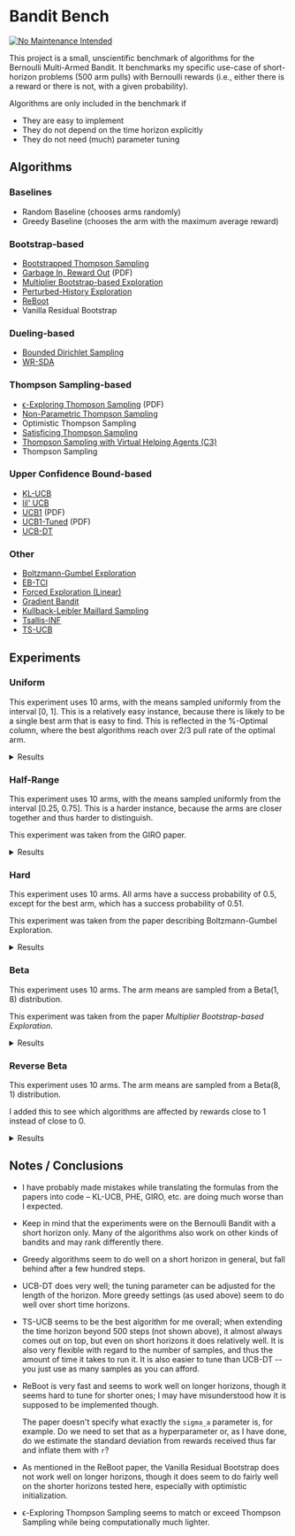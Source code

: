 # Bandit Bench

[![No Maintenance Intended](http://unmaintained.tech/badge.svg)](http://unmaintained.tech/)

This project is a small, unscientific benchmark of algorithms for the Bernoulli
Multi-Armed Bandit. It benchmarks my specific use-case of short-horizon problems
(500 arm pulls) with Bernoulli rewards (i.e., either there is a reward or there
is not, with a given probability).

Algorithms are only included in the benchmark if

- They are easy to implement
- They do not depend on the time horizon explicitly
- They do not need (much) parameter tuning

## Algorithms

### Baselines

- Random Baseline (chooses arms randomly)
- Greedy Baseline (chooses the arm with the maximum average reward)

### Bootstrap-based

- [Bootstrapped Thompson Sampling](https://arxiv.org/abs/1410.4009)
- [Garbage In, Reward Out](http://proceedings.mlr.press/v97/kveton19a/kveton19a.pdf) (PDF)
- [Multiplier Bootstrap-based Exploration](https://arxiv.org/abs/2302.01543)
- [Perturbed-History Exploration](https://arxiv.org/abs/1902.10089)
- [ReBoot](https://arxiv.org/abs/2002.08436)
- Vanilla Residual Bootstrap

### Dueling-based

- [Bounded Dirichlet Sampling](https://arxiv.org/abs/2111.09724)
- [WR-SDA](https://arxiv.org/abs/2010.14323)

### Thompson Sampling-based

- [ϵ-Exploring Thompson Sampling](https://proceedings.mlr.press/v202/jin23b/jin23b.pdf) (PDF)
- [Non-Parametric Thompson Sampling](https://proceedings.mlr.press/v117/riou20a.html)
- Optimistic Thompson Sampling
- [Satisficing Thompson Sampling](https://arxiv.org/abs/1704.09028)
- [Thompson Sampling with Virtual Helping Agents (C3)](https://arxiv.org/abs/2209.08197)
- Thompson Sampling

### Upper Confidence Bound-based

- [KL-UCB](https://arxiv.org/abs/1102.2490)
- [lil' UCB](https://arxiv.org/abs/1312.7308)
- [UCB1](https://homes.di.unimi.it/~cesabian/Pubblicazioni/ml-02.pdf) (PDF)
- [UCB1-Tuned](https://homes.di.unimi.it/~cesabian/Pubblicazioni/ml-02.pdf) (PDF)
- [UCB-DT](https://arxiv.org/abs/2110.02690)

### Other

- [Boltzmann-Gumbel Exploration](https://arxiv.org/abs/1705.10257)
- [EB-TCI](https://arxiv.org/abs/2206.05979)
- [Forced Exploration (Linear)](https://arxiv.org/abs/2312.07285)
- [Gradient Bandit](https://arxiv.org/abs/2402.17235)
- [Kullback-Leibler Maillard Sampling](https://arxiv.org/abs/2304.14989)
- [Tsallis-INF](https://arxiv.org/abs/1807.07623)
- [TS-UCB](https://arxiv.org/abs/2006.06372)

## Experiments

### Uniform

This experiment uses 10 arms, with the means sampled uniformly from the interval
[0, 1]. This is a relatively easy instance, because there is likely to be a
single best arm that is easy to find. This is reflected in the %-Optimal column,
where the best algorithms reach over 2/3 pull rate of the optimal arm.

<details>
<summary>Results</summary>

<!-- `> cat uniform.md` -->
<!-- BEGIN mdsh -->
| Algorithm                                                   | %-Optimal | Regret (Mean) | Regret (Median Absolute Deviation) |  Time  |
| ----------------------------------------------------------- | --------: | ------------: | ---------------------------------: | :----: |
| Bootstrapped Thompson Sampling (J=500)                      |     81.55 |       12.3112 |                             1.6871 | 4.26s  |
| Bootstrapped Thompson Sampling (J=1000)                     |     81.44 |       12.6758 |                             1.7121 | 8.88s  |
| Vanilla Residual Bootstrap (init=1)                         |     73.31 |       16.9644 |                             3.0372 | 0.23s  |
| TS-UCB (100 samples)                                        |     72.43 |       17.4061 |                             3.2706 | 64.01s |
| TS-UCB (10 samples)                                         |     72.88 |       17.8546 |                             3.5976 | 6.66s  |
| UCB-DT (γ=1.00)                                             |     70.73 |       18.2706 |                             2.5295 | 2.65s  |
| UCB-DT (γ=0.90)                                             |     73.02 |       18.3178 |                             2.4600 | 2.50s  |
| UCB-DT (γ=0.95)                                             |     72.98 |       18.3323 |                             2.4505 | 2.82s  |
| UCB-DT (γ=0.75)                                             |     72.98 |       18.3605 |                             2.4852 | 2.54s  |
| Vanilla Residual Bootstrap (init=5)                         |     74.14 |       18.3977 |                             4.6928 | 0.25s  |
| Vanilla Residual Bootstrap (init=0)                         |     70.53 |       18.4180 |                             2.5125 | 0.17s  |
| ReBoot (r=0.50)                                             |     69.90 |       18.5399 |                             2.5231 | 0.25s  |
| ReBoot (r=0.25)                                             |     69.10 |       18.8862 |                             2.4942 | 0.20s  |
| ReBoot (r=0.90)                                             |     70.89 |       19.0026 |                             2.8707 | 0.25s  |
| ReBoot (r=1.00)                                             |     70.75 |       19.6511 |                             2.9337 | 0.23s  |
| Greedy                                                      |     67.48 |       19.7483 |                             2.4973 | 0.07s  |
| TS-UCB (1 samples)                                          |     72.28 |       19.9767 |                             5.3785 | 0.72s  |
| Thompson Sampling with Virtual Helping Agents (Combiner C3) |     63.36 |       21.1298 |                             6.2710 | 25.80s |
| WR-SDA                                                      |     67.66 |       23.8199 |                             5.0460 | 1.80s  |
| Optimistic Thompson Sampling                                |     69.69 |       25.4924 |                             7.1978 | 0.88s  |
| Multiplier Bootstrap-based Exploration                      |     67.82 |       26.0614 |                             3.6393 | 6.14s  |
| ReBoot (r=1.50)                                             |     70.37 |       26.4939 |                             3.5531 | 0.25s  |
| ϵ-Exploring Thompson Sampling                               |     64.31 |       27.5471 |                             8.9868 | 0.14s  |
| Thompson Sampling                                           |     67.00 |       28.9445 |                             7.1632 | 0.70s  |
| Satisficing Thompson Sampling (ϵ=0.005)                     |     66.88 |       29.0225 |                             7.0900 | 0.85s  |
| Satisficing Thompson Sampling (ϵ=0.010)                     |     66.49 |       29.3398 |                             6.9895 | 0.94s  |
| KL-UCB                                                      |     67.56 |       29.6893 |                             7.4957 | 7.89s  |
| ReBoot (r=1.70)                                             |     68.47 |       31.4177 |                             3.6511 | 0.25s  |
| UCB1-Tuned                                                  |     62.81 |       31.7769 |                             3.6345 | 0.24s  |
| Bootstrapped Thompson Sampling (J=100)                      |     51.85 |       32.8060 |                            13.5494 | 1.03s  |
| Non-Parametric Thompson Sampling                            |     64.59 |       33.8504 |                             7.0679 | 4.71s  |
| Bounded Dirichlet Sampling                                  |     64.70 |       34.2376 |                             7.1518 | 2.31s  |
| Satisficing Thompson Sampling (ϵ=0.050)                     |     58.20 |       34.9791 |                             6.9401 | 0.96s  |
| Kullback-Leibler Maillard Sampling                          |     60.53 |       37.5467 |                             8.4138 | 0.53s  |
| Perturbed-History Exploration (a=1.1)                       |     57.78 |       37.8970 |                             5.6488 | 0.80s  |
| Bootstrapped Thompson Sampling (J=10)                       |     45.02 |       39.1305 |                            19.4246 | 0.37s  |
| ReBoot (r=2.10)                                             |     63.19 |       42.4910 |                             4.3076 | 0.25s  |
| Satisficing Thompson Sampling (ϵ=0.100)                     |     44.92 |       44.1840 |                            10.6738 | 1.00s  |
| Garbage In, Reward Out (a=0.10)                             |     57.08 |       44.4496 |                             4.8697 | 0.89s  |
| lil' UCB (δ=0.100)                                          |     52.87 |       44.9486 |                             5.5879 | 0.31s  |
| Tsallis-INF                                                 |     55.26 |       46.5441 |                             5.8549 | 1.15s  |
| Garbage In, Reward Out (a=0.33)                             |     51.88 |       51.5502 |                             5.3784 | 1.15s  |
| EB-TCI                                                      |     42.95 |       56.0202 |                            16.1098 | 0.32s  |
| Perturbed-History Exploration (a=2.1)                       |     48.19 |       56.7164 |                             6.0494 | 1.19s  |
| lil' UCB (δ=0.010)                                          |     44.60 |       62.4201 |                             6.5913 | 0.30s  |
| Garbage In, Reward Out (a=1.00)                             |     43.64 |       66.8026 |                             7.0771 | 1.08s  |
| Boltzmann-Gumbel Exploration                                |     44.52 |       69.1820 |                             6.7076 | 0.35s  |
| lil' UCB (δ=0.001)                                          |     39.59 |       74.2236 |                             8.0274 | 0.26s  |
| UCB1                                                        |     34.84 |       87.3965 |                            10.1205 | 0.16s  |
| Gradient Bandit                                             |     30.56 |      111.1047 |                            17.4381 | 0.37s  |
| Gradient Bandit (with baseline)                             |     31.78 |      114.0673 |                            11.6366 | 0.45s  |
| Forced Exploration                                          |     39.67 |      120.7367 |                            16.8185 | 0.06s  |
| Random                                                      |      9.99 |      205.0580 |                            30.3100 | 0.02s  |
<!-- END mdsh -->

</details>

### Half-Range

This experiment uses 10 arms, with the means sampled uniformly from the interval
\[0.25, 0.75\]. This is a harder instance, because the arms are closer together
and thus harder to distinguish.

This experiment was taken from the GIRO paper.

<details>
<summary>Results</summary>

<!-- `> cat half_range.md` -->
<!-- BEGIN mdsh -->
| Algorithm                                                   | %-Optimal | Regret (Mean) | Regret (Median Absolute Deviation) |  Time  |
| ----------------------------------------------------------- | --------: | ------------: | ---------------------------------: | :----: |
| Bootstrapped Thompson Sampling (J=500)                      |     60.67 |       20.0135 |                            10.8059 | 4.54s  |
| Bootstrapped Thompson Sampling (J=1000)                     |     60.81 |       20.0744 |                            10.7234 | 9.02s  |
| Vanilla Residual Bootstrap (init=1)                         |     45.94 |       24.6010 |                             6.5389 | 0.23s  |
| UCB-DT (γ=0.90)                                             |     44.11 |       25.7379 |                             7.1522 | 2.75s  |
| UCB-DT (γ=0.95)                                             |     44.07 |       25.7444 |                             7.1627 | 2.78s  |
| UCB-DT (γ=0.75)                                             |     44.20 |       25.7518 |                             7.1508 | 2.68s  |
| Thompson Sampling with Virtual Helping Agents (Combiner C3) |     44.83 |       26.7704 |                             8.7872 | 12.20s |
| TS-UCB (100 samples)                                        |     44.83 |       27.4483 |                             6.6267 | 68.43s |
| Bootstrapped Thompson Sampling (J=100)                      |     44.19 |       27.5108 |                            13.3325 | 1.10s  |
| Vanilla Residual Bootstrap (init=0)                         |     39.98 |       27.7827 |                             9.2352 | 0.17s  |
| ReBoot (r=1.00)                                             |     41.18 |       27.8871 |                             8.3985 | 0.25s  |
| ReBoot (r=0.25)                                             |     39.43 |       27.9227 |                             9.4988 | 0.20s  |
| Greedy                                                      |     39.00 |       28.0151 |                             9.7636 | 0.09s  |
| ReBoot (r=0.90)                                             |     40.63 |       28.0172 |                             8.8135 | 0.30s  |
| UCB-DT (γ=1.00)                                             |     39.38 |       28.0689 |                             9.7290 | 2.67s  |
| ReBoot (r=0.50)                                             |     39.52 |       28.0805 |                             9.6491 | 0.30s  |
| TS-UCB (10 samples)                                         |     45.12 |       28.1337 |                             6.0061 | 7.11s  |
| Bootstrapped Thompson Sampling (J=10)                       |     41.24 |       28.6171 |                            14.3000 | 0.35s  |
| Vanilla Residual Bootstrap (init=5)                         |     43.54 |       30.2281 |                             6.9636 | 0.24s  |
| ϵ-Exploring Thompson Sampling                               |     41.08 |       30.8109 |                             9.0357 | 0.14s  |
| Multiplier Bootstrap-based Exploration                      |     42.47 |       30.9818 |                             6.6402 | 6.16s  |
| TS-UCB (1 samples)                                          |     42.42 |       31.6765 |                             6.1443 | 0.72s  |
| ReBoot (r=1.50)                                             |     42.27 |       31.7111 |                             6.1746 | 0.26s  |
| WR-SDA                                                      |     38.17 |       34.3574 |                             7.8687 | 2.72s  |
| ReBoot (r=1.70)                                             |     39.81 |       35.3730 |                             6.1512 | 0.27s  |
| UCB1-Tuned                                                  |     39.23 |       36.0362 |                             5.7070 | 0.27s  |
| Optimistic Thompson Sampling                                |     37.57 |       38.4989 |                             7.1213 | 0.94s  |
| Thompson Sampling                                           |     35.68 |       40.6934 |                             7.4756 | 0.70s  |
| Satisficing Thompson Sampling (ϵ=0.005)                     |     35.61 |       40.7462 |                             7.4738 | 0.93s  |
| Satisficing Thompson Sampling (ϵ=0.010)                     |     35.54 |       40.8342 |                             7.6058 | 1.02s  |
| ReBoot (r=2.10)                                             |     36.02 |       41.5702 |                             6.5876 | 0.26s  |
| Perturbed-History Exploration (a=1.1)                       |     34.15 |       42.4480 |                             7.6337 | 0.87s  |
| KL-UCB                                                      |     35.22 |       42.8549 |                             6.2878 | 8.30s  |
| EB-TCI                                                      |     30.68 |       43.1680 |                             8.8295 | 0.34s  |
| Satisficing Thompson Sampling (ϵ=0.050)                     |     33.15 |       43.2663 |                             8.0491 | 1.05s  |
| Non-Parametric Thompson Sampling                            |     33.66 |       43.8953 |                             7.4578 | 4.71s  |
| Bounded Dirichlet Sampling                                  |     33.37 |       44.9539 |                             7.9732 | 2.75s  |
| Garbage In, Reward Out (a=0.10)                             |     32.82 |       44.9909 |                             7.5012 | 1.25s  |
| Tsallis-INF                                                 |     33.02 |       45.9683 |                             8.4113 | 1.13s  |
| lil' UCB (δ=0.100)                                          |     32.27 |       46.6215 |                             6.6925 | 0.29s  |
| Kullback-Leibler Maillard Sampling                          |     30.15 |       48.1212 |                             8.2677 | 0.52s  |
| Satisficing Thompson Sampling (ϵ=0.100)                     |     27.97 |       48.1233 |                            10.0095 | 1.04s  |
| Garbage In, Reward Out (a=0.33)                             |     30.19 |       49.2192 |                             8.0236 | 1.24s  |
| Perturbed-History Exploration (a=2.1)                       |     28.34 |       52.5133 |                             8.3130 | 1.14s  |
| lil' UCB (δ=0.010)                                          |     26.26 |       57.2169 |                             8.1942 | 0.30s  |
| Garbage In, Reward Out (a=1.00)                             |     25.47 |       58.0660 |                             8.8999 | 1.26s  |
| Boltzmann-Gumbel Exploration                                |     25.93 |       58.3994 |                             8.7698 | 0.41s  |
| lil' UCB (δ=0.001)                                          |     23.15 |       63.1709 |                             9.1364 | 0.27s  |
| Forced Exploration                                          |     27.38 |       65.0601 |                             9.4003 | 0.05s  |
| UCB1                                                        |     20.65 |       68.4993 |                            10.1090 | 0.17s  |
| Gradient Bandit                                             |     19.16 |       75.6775 |                            12.1688 | 0.40s  |
| Gradient Bandit (with baseline)                             |     18.70 |       77.4743 |                            10.5750 | 0.48s  |
| Random                                                      |      9.99 |      102.5290 |                            15.1550 | 0.02s  |
<!-- END mdsh -->

</details>

### Hard

This experiment uses 10 arms. All arms have a success probability of 0.5, except
for the best arm, which has a success probability of 0.51.

This experiment was taken from the paper describing Boltzmann-Gumbel Exploration.

<details>
<summary>Results</summary>

<!-- `> cat hard.md` -->
<!-- BEGIN mdsh -->
| Algorithm                                                   | %-Optimal | Regret (Mean) | Regret (Median Absolute Deviation) |  Time  |
| ----------------------------------------------------------- | --------: | ------------: | ---------------------------------: | :----: |
| Greedy                                                      |     16.60 |        4.1700 |                             0.0100 | 0.07s  |
| ReBoot (r=0.25)                                             |     14.23 |        4.2883 |                             0.0200 | 0.18s  |
| Vanilla Residual Bootstrap (init=0)                         |     13.97 |        4.3017 |                             0.0600 | 0.17s  |
| ϵ-Exploring Thompson Sampling                               |     13.52 |        4.3242 |                             0.1100 | 0.14s  |
| UCB-DT (γ=0.90)                                             |     13.15 |        4.3424 |                             0.0100 | 2.59s  |
| UCB-DT (γ=0.95)                                             |     13.15 |        4.3424 |                             0.0100 | 2.54s  |
| UCB-DT (γ=1.00)                                             |     13.07 |        4.3464 |                             0.0200 | 2.65s  |
| ReBoot (r=0.50)                                             |     13.07 |        4.3467 |                             0.0200 | 0.22s  |
| Forced Exploration                                          |     13.05 |        4.3476 |                             0.1900 | 0.06s  |
| UCB-DT (γ=0.75)                                             |     12.93 |        4.3535 |                             0.0100 | 2.60s  |
| Vanilla Residual Bootstrap (init=1)                         |     12.84 |        4.3582 |                             0.1700 | 0.22s  |
| ReBoot (r=0.90)                                             |     12.62 |        4.3688 |                             0.1300 | 0.24s  |
| ReBoot (r=1.00)                                             |     12.46 |        4.3769 |                             0.1800 | 0.22s  |
| TS-UCB (100 samples)                                        |     12.06 |        4.3971 |                             0.2500 | 67.36s |
| Bootstrapped Thompson Sampling (J=10)                       |     11.79 |        4.4106 |                             0.1600 | 0.46s  |
| Bootstrapped Thompson Sampling (J=1000)                     |     11.63 |        4.4187 |                             0.3200 | 8.43s  |
| ReBoot (r=1.50)                                             |     11.62 |        4.4190 |                             0.3800 | 0.24s  |
| Bootstrapped Thompson Sampling (J=100)                      |     11.61 |        4.4196 |                             0.2900 | 1.21s  |
| Bootstrapped Thompson Sampling (J=500)                      |     11.61 |        4.4196 |                             0.3100 | 4.36s  |
| TS-UCB (10 samples)                                         |     11.58 |        4.4209 |                             0.4400 | 7.03s  |
| Vanilla Residual Bootstrap (init=5)                         |     11.51 |        4.4247 |                             0.4400 | 0.22s  |
| EB-TCI                                                      |     11.50 |        4.4250 |                             0.4400 | 0.33s  |
| Multiplier Bootstrap-based Exploration                      |     11.49 |        4.4257 |                             0.2500 | 5.78s  |
| Thompson Sampling with Virtual Helping Agents (Combiner C3) |     11.48 |        4.4258 |                             0.4000 | 4.85s  |
| WR-SDA                                                      |     11.44 |        4.4278 |                             0.3200 | 1.79s  |
| ReBoot (r=1.70)                                             |     11.34 |        4.4332 |                             0.4200 | 0.22s  |
| TS-UCB (1 samples)                                          |     11.26 |        4.4368 |                             0.4600 | 0.64s  |
| Optimistic Thompson Sampling                                |     11.26 |        4.4371 |                             0.4400 | 0.91s  |
| Tsallis-INF                                                 |     11.25 |        4.4377 |                             0.2900 | 1.15s  |
| ReBoot (r=2.10)                                             |     11.24 |        4.4380 |                             0.4200 | 0.22s  |
| Non-Parametric Thompson Sampling                            |     11.22 |        4.4391 |                             0.4100 | 4.60s  |
| Thompson Sampling                                           |     11.21 |        4.4397 |                             0.4300 | 0.59s  |
| Satisficing Thompson Sampling (ϵ=0.005)                     |     11.20 |        4.4398 |                             0.4400 | 0.85s  |
| Satisficing Thompson Sampling (ϵ=0.010)                     |     11.20 |        4.4401 |                             0.4400 | 1.00s  |
| Perturbed-History Exploration (a=1.1)                       |     11.20 |        4.4402 |                             0.4300 | 0.94s  |
| Garbage In, Reward Out (a=0.10)                             |     11.19 |        4.4404 |                             0.4200 | 1.07s  |
| Satisficing Thompson Sampling (ϵ=0.050)                     |     11.15 |        4.4426 |                             0.4100 | 0.89s  |
| Garbage In, Reward Out (a=0.33)                             |     11.08 |        4.4462 |                             0.3700 | 1.10s  |
| KL-UCB                                                      |     11.06 |        4.4468 |                             0.3000 | 8.23s  |
| Perturbed-History Exploration (a=2.1)                       |     10.95 |        4.4524 |                             0.3300 | 1.03s  |
| Kullback-Leibler Maillard Sampling                          |     10.94 |        4.4530 |                             0.3300 | 0.60s  |
| lil' UCB (δ=0.100)                                          |     10.92 |        4.4539 |                             0.2800 | 0.32s  |
| Bounded Dirichlet Sampling                                  |     10.91 |        4.4545 |                             0.2900 | 2.56s  |
| UCB1-Tuned                                                  |     10.82 |        4.4591 |                             0.4600 | 0.26s  |
| Satisficing Thompson Sampling (ϵ=0.100)                     |     10.78 |        4.4612 |                             0.3100 | 0.96s  |
| lil' UCB (δ=0.010)                                          |     10.75 |        4.4625 |                             0.2500 | 0.34s  |
| Boltzmann-Gumbel Exploration                                |     10.73 |        4.4636 |                             0.2600 | 0.35s  |
| Garbage In, Reward Out (a=1.00)                             |     10.72 |        4.4642 |                             0.2600 | 1.17s  |
| lil' UCB (δ=0.001)                                          |     10.59 |        4.4707 |                             0.1700 | 0.28s  |
| UCB1                                                        |     10.26 |        4.4872 |                             0.1300 | 0.14s  |
| Gradient Bandit (with baseline)                             |     10.23 |        4.4885 |                             0.1100 | 0.44s  |
| Gradient Bandit                                             |     10.18 |        4.4912 |                             0.1300 | 0.36s  |
| Random                                                      |      9.98 |        4.5008 |                             0.0400 | 0.02s  |
<!-- END mdsh -->

</details>

### Beta

This experiment uses 10 arms. The arm means are sampled from a Beta(1, 8) distribution.

This experiment was taken from the paper *Multiplier Bootstrap-based Exploration*.

<details>
<summary>Results</summary>

<!-- `> cat beta.md` -->
<!-- BEGIN mdsh -->
| Algorithm                                                   | %-Optimal | Regret (Mean) | Regret (Median Absolute Deviation) |  Time  |
| ----------------------------------------------------------- | --------: | ------------: | ---------------------------------: | :----: |
| Vanilla Residual Bootstrap (init=1)                         |     56.71 |       22.3221 |                             4.6914 | 0.20s  |
| ReBoot (r=1.00)                                             |     55.00 |       22.7015 |                             5.7422 | 0.24s  |
| UCB-DT (γ=0.75)                                             |     55.00 |       22.7051 |                             6.0302 | 2.30s  |
| UCB-DT (γ=0.95)                                             |     54.67 |       22.8374 |                             6.0357 | 2.33s  |
| UCB-DT (γ=0.90)                                             |     54.53 |       22.8662 |                             6.0630 | 2.33s  |
| UCB-DT (γ=1.00)                                             |     53.44 |       22.9767 |                             7.3694 | 2.28s  |
| ReBoot (r=0.90)                                             |     53.45 |       23.1910 |                             6.5038 | 0.25s  |
| Thompson Sampling with Virtual Helping Agents (Combiner C3) |     56.91 |       23.2902 |                             7.1493 | 17.30s |
| TS-UCB (100 samples)                                        |     56.19 |       25.1924 |                             4.4774 | 66.27s |
| ReBoot (r=1.50)                                             |     55.33 |       25.5983 |                             4.8770 | 0.27s  |
| Multiplier Bootstrap-based Exploration                      |     54.92 |       25.7531 |                             5.7460 | 5.97s  |
| TS-UCB (10 samples)                                         |     54.99 |       26.7554 |                             4.4802 | 5.95s  |
| ReBoot (r=1.70)                                             |     54.15 |       27.8226 |                             5.3817 | 0.28s  |
| TS-UCB (1 samples)                                          |     52.72 |       29.8275 |                             5.0292 | 0.64s  |
| ReBoot (r=0.50)                                             |     44.19 |       30.2711 |                            12.3522 | 0.26s  |
| Bootstrapped Thompson Sampling (J=10)                       |     50.33 |       31.3906 |                             6.7436 | 0.37s  |
| ReBoot (r=2.10)                                             |     51.74 |       32.4011 |                             6.6040 | 0.29s  |
| ϵ-Exploring Thompson Sampling                               |     44.70 |       33.6912 |                            12.4300 | 0.14s  |
| UCB1-Tuned                                                  |     48.78 |       34.1720 |                             5.7265 | 0.25s  |
| Bootstrapped Thompson Sampling (J=100)                      |     47.62 |       34.9846 |                             6.5196 | 1.05s  |
| Bootstrapped Thompson Sampling (J=500)                      |     47.24 |       35.4846 |                             6.5623 | 4.43s  |
| Bootstrapped Thompson Sampling (J=1000)                     |     47.25 |       35.5259 |                             6.5145 | 8.45s  |
| Vanilla Residual Bootstrap (init=5)                         |     48.61 |       35.5557 |                             5.6832 | 0.20s  |
| Optimistic Thompson Sampling                                |     47.54 |       36.0169 |                             6.2395 | 0.99s  |
| Garbage In, Reward Out (a=0.10)                             |     46.27 |       36.5880 |                             6.6192 | 0.81s  |
| Satisficing Thompson Sampling (ϵ=0.005)                     |     45.53 |       38.0235 |                             6.6411 | 1.00s  |
| Thompson Sampling                                           |     45.50 |       38.0338 |                             6.6413 | 0.64s  |
| Satisficing Thompson Sampling (ϵ=0.010)                     |     45.41 |       38.1336 |                             6.6271 | 1.01s  |
| KL-UCB                                                      |     45.13 |       38.3085 |                             5.9510 | 7.69s  |
| Vanilla Residual Bootstrap (init=0)                         |     38.13 |       39.3544 |                            19.2688 | 0.16s  |
| ReBoot (r=0.25)                                             |     37.92 |       39.3729 |                            19.8975 | 0.19s  |
| Non-Parametric Thompson Sampling                            |     44.28 |       39.6896 |                             6.8661 | 4.30s  |
| Greedy                                                      |     37.36 |       39.9645 |                            20.3130 | 0.09s  |
| Bounded Dirichlet Sampling                                  |     44.03 |       40.2371 |                             6.7909 | 2.57s  |
| WR-SDA                                                      |     37.82 |       40.8505 |                            18.3470 | 2.89s  |
| Satisficing Thompson Sampling (ϵ=0.050)                     |     41.92 |       41.3247 |                             7.3104 | 1.00s  |
| Kullback-Leibler Maillard Sampling                          |     41.32 |       41.7427 |                             7.4157 | 0.48s  |
| Perturbed-History Exploration (a=1.1)                       |     41.26 |       43.0633 |                             7.6161 | 0.86s  |
| Garbage In, Reward Out (a=0.33)                             |     38.72 |       46.2679 |                             7.9517 | 1.10s  |
| Satisficing Thompson Sampling (ϵ=0.100)                     |     33.92 |       48.8980 |                             9.5939 | 1.04s  |
| lil' UCB (δ=0.100)                                          |     36.67 |       49.0887 |                             7.5057 | 0.30s  |
| Perturbed-History Exploration (a=2.1)                       |     33.06 |       54.2431 |                             9.6641 | 1.17s  |
| Tsallis-INF                                                 |     32.65 |       55.1568 |                            11.1605 | 1.06s  |
| Forced Exploration                                          |     33.93 |       58.8258 |                            16.0080 | 0.06s  |
| EB-TCI                                                      |     24.85 |       58.9761 |                            22.9968 | 0.29s  |
| Garbage In, Reward Out (a=1.00)                             |     29.74 |       58.9955 |                            11.3563 | 1.13s  |
| Boltzmann-Gumbel Exploration                                |     30.21 |       59.0762 |                            11.4529 | 0.32s  |
| lil' UCB (δ=0.010)                                          |     29.49 |       59.3792 |                            11.2005 | 0.31s  |
| lil' UCB (δ=0.001)                                          |     25.59 |       65.3146 |                            14.4606 | 0.28s  |
| UCB1                                                        |     22.44 |       70.4627 |                            16.8609 | 0.15s  |
| Gradient Bandit                                             |     20.43 |       75.0125 |                            17.3070 | 0.37s  |
| Gradient Bandit (with baseline)                             |     20.06 |       75.7085 |                            17.5892 | 0.42s  |
| Random                                                      |      9.99 |       94.2791 |                            25.9206 | 0.03s  |
<!-- END mdsh -->

</details>

### Reverse Beta

This experiment uses 10 arms. The arm means are sampled from a Beta(8, 1) distribution.

I added this to see which algorithms are affected by rewards close to 1 instead of close to 0.

<details>
<summary>Results</summary>

<!-- `> cat reverse_beta.md` -->
<!-- BEGIN mdsh -->
| Algorithm                                                   | %-Optimal | Regret (Mean) | Regret (Median Absolute Deviation) |  Time  |
| ----------------------------------------------------------- | --------: | ------------: | ---------------------------------: | :----: |
| TS-UCB (100 samples)                                        |     58.71 |        7.4481 |                             2.1886 | 58.03s |
| TS-UCB (10 samples)                                         |     57.79 |        7.8999 |                             1.9148 | 5.62s  |
| TS-UCB (1 samples)                                          |     57.53 |        8.3487 |                             1.7839 | 0.61s  |
| Vanilla Residual Bootstrap (init=5)                         |     54.98 |        8.6023 |                             1.5733 | 0.20s  |
| Vanilla Residual Bootstrap (init=1)                         |     54.29 |        8.6730 |                             1.5690 | 0.20s  |
| UCB-DT (γ=1.00)                                             |     55.22 |        8.6731 |                             1.5458 | 2.51s  |
| ReBoot (r=0.50)                                             |     53.85 |        8.7544 |                             1.5784 | 0.22s  |
| Vanilla Residual Bootstrap (init=0)                         |     53.82 |        8.7563 |                             1.5834 | 0.17s  |
| UCB-DT (γ=0.90)                                             |     55.32 |        8.7670 |                             1.5465 | 2.47s  |
| UCB-DT (γ=0.95)                                             |     55.25 |        8.7822 |                             1.5484 | 2.47s  |
| ReBoot (r=0.25)                                             |     53.65 |        8.7916 |                             1.5797 | 0.18s  |
| ReBoot (r=0.90)                                             |     54.52 |        8.8017 |                             1.5919 | 0.22s  |
| Greedy                                                      |     53.46 |        8.8426 |                             1.5877 | 0.08s  |
| UCB-DT (γ=0.75)                                             |     55.50 |        8.8734 |                             1.5938 | 2.44s  |
| ReBoot (r=1.00)                                             |     54.58 |        8.9873 |                             1.6223 | 0.23s  |
| Optimistic Thompson Sampling                                |     55.57 |        9.3600 |                             3.3451 | 0.79s  |
| WR-SDA                                                      |     52.20 |       10.4022 |                             2.8202 | 0.89s  |
| ϵ-Exploring Thompson Sampling                               |     44.32 |       11.1621 |                             4.2373 | 0.13s  |
| KL-UCB                                                      |     51.72 |       11.7599 |                             3.6028 | 6.19s  |
| Thompson Sampling                                           |     48.36 |       12.6305 |                             2.8003 | 0.61s  |
| Thompson Sampling with Virtual Helping Agents (Combiner C3) |     36.88 |       12.6832 |                             4.2582 | 13.46s |
| ReBoot (r=1.50)                                             |     50.83 |       12.6931 |                             2.2936 | 0.23s  |
| Satisficing Thompson Sampling (ϵ=0.005)                     |     48.28 |       12.7174 |                             2.8361 | 0.86s  |
| Satisficing Thompson Sampling (ϵ=0.010)                     |     46.43 |       13.2106 |                             2.8578 | 0.89s  |
| Non-Parametric Thompson Sampling                            |     47.42 |       13.7743 |                             4.3390 | 4.22s  |
| Bounded Dirichlet Sampling                                  |     45.50 |       14.7444 |                             4.6974 | 2.18s  |
| ReBoot (r=1.70)                                             |     48.26 |       14.9293 |                             2.5980 | 0.23s  |
| Kullback-Leibler Maillard Sampling                          |     43.49 |       15.3254 |                             5.1663 | 0.46s  |
| Multiplier Bootstrap-based Exploration                      |     37.02 |       17.2756 |                             2.6160 | 5.65s  |
| Satisficing Thompson Sampling (ϵ=0.050)                     |     27.59 |       18.2837 |                             5.3096 | 0.91s  |
| ReBoot (r=2.10)                                             |     42.67 |       19.2490 |                             3.3197 | 0.22s  |
| EB-TCI                                                      |     35.83 |       20.0130 |                             5.2114 | 0.30s  |
| UCB1-Tuned                                                  |     25.26 |       23.1257 |                             3.4924 | 0.26s  |
| Tsallis-INF                                                 |     26.49 |       23.5590 |                             4.3226 | 0.95s  |
| Satisficing Thompson Sampling (ϵ=0.100)                     |     17.38 |       25.0755 |                             9.0207 | 0.89s  |
| Perturbed-History Exploration (a=1.1)                       |     24.23 |       25.1162 |                             4.2813 | 0.91s  |
| Garbage In, Reward Out (a=0.10)                             |     25.73 |       25.2640 |                             4.0182 | 0.80s  |
| Bootstrapped Thompson Sampling (J=100)                      |     17.66 |       28.2224 |                            16.7306 | 1.02s  |
| Bootstrapped Thompson Sampling (J=500)                      |     17.69 |       28.2561 |                            16.8472 | 4.28s  |
| Garbage In, Reward Out (a=0.33)                             |     21.04 |       28.6989 |                             4.8275 | 1.09s  |
| lil' UCB (δ=0.100)                                          |     19.28 |       28.8759 |                             4.7214 | 0.28s  |
| Bootstrapped Thompson Sampling (J=1000)                     |     17.36 |       28.9676 |                            17.3819 | 8.26s  |
| Bootstrapped Thompson Sampling (J=10)                       |     16.96 |       30.0178 |                            18.1195 | 0.35s  |
| Forced Exploration                                          |     31.25 |       30.1683 |                             5.7161 | 0.06s  |
| Perturbed-History Exploration (a=2.1)                       |     18.80 |       30.7373 |                             5.2197 | 1.02s  |
| lil' UCB (δ=0.010)                                          |     16.77 |       32.6000 |                             5.5344 | 0.29s  |
| Garbage In, Reward Out (a=1.00)                             |     17.31 |       32.8438 |                             5.6154 | 1.14s  |
| Boltzmann-Gumbel Exploration                                |     17.50 |       33.1221 |                             5.5971 | 0.33s  |
| lil' UCB (δ=0.001)                                          |     15.55 |       34.6643 |                             5.9113 | 0.26s  |
| UCB1                                                        |     14.58 |       36.5304 |                             6.3337 | 0.15s  |
| Gradient Bandit                                             |     13.75 |       39.9529 |                             8.1144 | 0.37s  |
| Gradient Bandit (with baseline)                             |     13.20 |       41.3526 |                             7.4311 | 0.42s  |
| Random                                                      |      9.97 |       49.8281 |                             9.9126 | 0.02s  |
<!-- END mdsh -->

</details>

## Notes / Conclusions

- I have probably made mistakes while translating the formulas from the papers
  into code – KL-UCB, PHE, GIRO, etc. are doing much worse than I expected.

- Keep in mind that the experiments were on the Bernoulli Bandit with a short
  horizon only. Many of the algorithms also work on other kinds of bandits and
  may rank differently there.

- Greedy algorithms seem to do well on a short horizon in general, but fall
  behind after a few hundred steps.

- UCB-DT does very well; the tuning parameter can be adjusted for the length
  of the horizon. More greedy settings (as used above) seem to do well over
  short time horizons.

- TS-UCB seems to be the best algorithm for me overall; when extending the time
  horizon beyond 500 steps (not shown above), it almost always comes out on top,
  but even on short horizons it does relatively well. It is also very flexible
  with regard to the number of samples, and thus the amount of time it takes to
  run it. It is also easier to tune than UCB-DT -- you just use as many samples
  as you can afford.

- ReBoot is very fast and seems to work well on longer horizons, though it seems
  hard to tune for shorter ones; I may have misunderstood how it is supposed to
  be implemented though.

  The paper doesn't specify what exactly the `sigma_a` parameter is, for
  example. Do we need to set that as a hyperparameter or, as I have done, do we
  estimate the standard deviation from rewards received thus far and inflate
  them with `r`?

- As mentioned in the ReBoot paper, the Vanilla Residual Bootstrap does not work
  well on longer horizons, though it does seem to do fairly well on the shorter
  horizons tested here, especially with optimistic initialization.

- ϵ-Exploring Thompson Sampling seems to match or exceed Thompson Sampling
  while being computationally much lighter.
